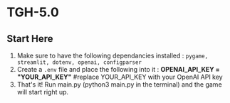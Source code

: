 # TGH-5.0

## Start Here

1. Make sure to have the following dependancies installed : `pygame, streamlit, dotenv, openai, configparser`
2. Create a `.env` file and place the following into it : **OPENAI_API_KEY = "YOUR_API_KEY"** #replace YOUR_API_KEY with your OpenAI API key
3. That's it! Run main.py (python3 main.py in the terminal) and the game will start right up.

